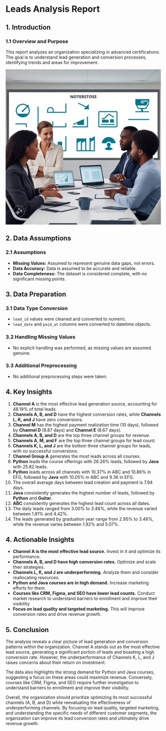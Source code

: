 # Leads Analysis Report

## 1. Introduction

### 1.1 Overview and Purpose
This report analyzes an organization specializing in advanced certifications. The goal is to understand lead generation and conversion processes, identifying trends and areas for improvement.

![image](/lead_acquisition/image.jpeg)

## 2. Data Assumptions

### 2.1 Assumptions
- **Missing Values:** Assumed to represent genuine data gaps, not errors.
- **Data Accuracy:** Data is assumed to be accurate and reliable.
- **Data Completeness:** The dataset is considered complete, with no significant missing points.

## 3. Data Preparation

### 3.1 Data Type Conversion
- `lead_id` values were cleaned and converted to numeric.
- `lead_date` and `paid_at` columns were converted to datetime objects.

### 3.2 Handling Missing Values
- No explicit handling was performed, as missing values are assumed genuine.

### 3.3 Additional Preprocessing
- No additional preprocessing steps were taken.

## 4. Key Insights

1. **Channel A** is the most effective lead generation source, accounting for 48.19% of total leads.
2. **Channels A, B, and D** have the highest conversion rates, while **Channels L, K, and J** have zero conversions.
3. **Channel M** has the highest payment realization time (10 days), followed by **Channel D** (8.87 days) and **Channel E** (8.67 days).
4. **Channels A, B, and D** are the top three channel groups for revenue.
5. **Channels A, M, and F** are the top three channel groups for lead count.
6. **Channels K, L, and J** are the bottom three channel groups for leads, with no successful conversions.
7. **Channel Group A** generates the most leads across all courses.
8. **Python** leads the course offerings with 26.26% leads, followed by **Java** with 25.82 leads.
9. **Python** leads across all channels with 10.37% in ABC and 10.86% in EFG, followed by **Java** with 10.05% in ABC and 9.36 in EFG.
10. The overall average days between lead creation and payment is 7.94 days.
11. **Java** consistently generates the highest number of leads, followed by **Python** and **Guitar**.
12. **ABC** consistently generates the highest lead count across all dates.
13. The daily leads ranged from 3.00% to 3.46%, while the revenue varied between 1.81% and 4.42%.
14. The leads generated by graduation year range from 2.95% to 3.46%, while the revenue varies between 1.92% and 5.07%.

## 4. Actionable Insights

* **Channel A is the most effective lead source.** Invest in it and optimize its performance.
* **Channels A, B, and D have high conversion rates.** Optimize and scale their strategies.
* **Channels L, K, and J are underperforming.** Analyze them and consider reallocating resources.
* **Python and Java courses are in high demand.** Increase marketing efforts for them.
* **Courses like CRM, Figma, and SEO have lower lead counts.** Conduct market research to understand barriers to enrollment and improve their visibility.
* **Focus on lead quality and targeted marketing.** This will improve conversion rates and drive revenue growth. 


## 5. Conclusion

The analysis reveals a clear picture of lead generation and conversion patterns within the organization. Channel A stands out as the most effective lead source, generating a significant portion of leads and boasting a high conversion rate.  However, the underperformance of Channels K, L, and J raises concerns about their return on investment.  

The data also highlights the strong demand for Python and Java courses, suggesting a focus on these areas could maximize revenue. Conversely, courses like CRM, Figma, and SEO require further investigation to understand barriers to enrollment and improve their visibility. 

Overall, the organization should prioritize optimizing its most successful channels (A, B, and D) while reevaluating the effectiveness of underperforming channels.  By focusing on lead quality, targeted marketing, and understanding the specific needs of different customer segments, the organization can improve its lead conversion rates and ultimately drive revenue growth. 

